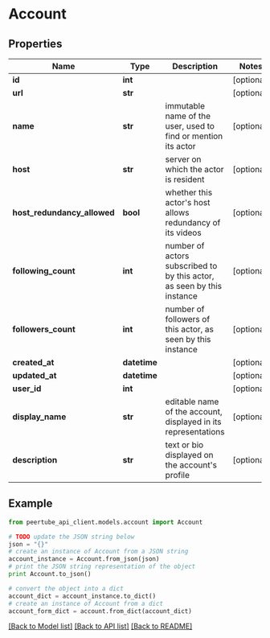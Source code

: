 # Account


## Properties
Name | Type | Description | Notes
------------ | ------------- | ------------- | -------------
**id** | **int** |  | [optional] 
**url** | **str** |  | [optional] 
**name** | **str** | immutable name of the user, used to find or mention its actor | [optional] 
**host** | **str** | server on which the actor is resident | [optional] 
**host_redundancy_allowed** | **bool** | whether this actor&#39;s host allows redundancy of its videos | [optional] 
**following_count** | **int** | number of actors subscribed to by this actor, as seen by this instance | [optional] 
**followers_count** | **int** | number of followers of this actor, as seen by this instance | [optional] 
**created_at** | **datetime** |  | [optional] 
**updated_at** | **datetime** |  | [optional] 
**user_id** | **int** |  | [optional] 
**display_name** | **str** | editable name of the account, displayed in its representations | [optional] 
**description** | **str** | text or bio displayed on the account&#39;s profile | [optional] 

## Example

```python
from peertube_api_client.models.account import Account

# TODO update the JSON string below
json = "{}"
# create an instance of Account from a JSON string
account_instance = Account.from_json(json)
# print the JSON string representation of the object
print Account.to_json()

# convert the object into a dict
account_dict = account_instance.to_dict()
# create an instance of Account from a dict
account_form_dict = account.from_dict(account_dict)
```
[[Back to Model list]](../README.md#documentation-for-models) [[Back to API list]](../README.md#documentation-for-api-endpoints) [[Back to README]](../README.md)


